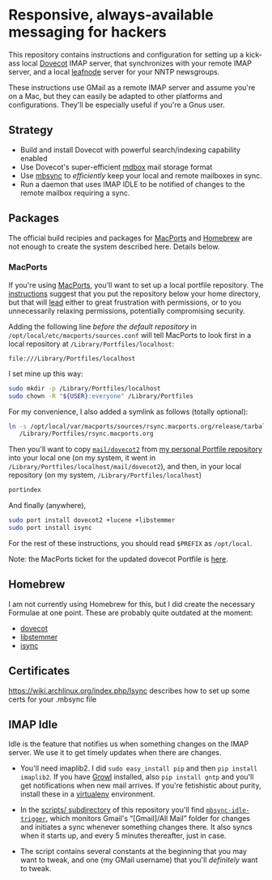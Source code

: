# Responsive, always-available messaging for hackers

This repository contains instructions and configuration for setting up
a kick-ass local [Dovecot](http://wiki2.dovecot.org) IMAP server, that
synchronizes with your remote IMAP server, and a local
[leafnode](http://leafnode.sourceforge.net) server for your NNTP
newsgroups.

These instructions use GMail as a remote IMAP server and assume you're
on a Mac, but they can easily be adapted to other platforms and
configurations.  They'll be especially useful if you're a Gnus user.

## Strategy

* Build and install Dovecot with powerful search/indexing capability enabled
* Use Dovecot's super-efficient
  [mdbox](http://wiki2.dovecot.org/MailboxFormat/dbox) mail storage format
* Use [mbsync](http://isync.sourceforge.net/mbsync.html) to
  *efficiently* keep your local and remote mailboxes in sync.
* Run a daemon that uses IMAP IDLE to be notified of changes to the
  remote mailbox requiring a sync.

## Packages

The official build recipies and packages for
[MacPorts](http://macports.org) and
[Homebrew](http://mxcl.github.com/homebrew/) are not enough to create
the system described here.  Details below.

### MacPorts

If you're using [MacPorts](http://macports.org), you'll want to set up
a local portfile repository.  The
[instructions](http://guide.macports.org/chunked/development.local-repositories.html)
suggest that you put the repository below your home directory, but
that will [lead](https://trac.macports.org/ticket/36950) either to
great frustration with permissions, or to you unnecessarily relaxing
permissions, potentially compromising security.

Adding the following line *before the default repository* in
`/opt/local/etc/macports/sources.conf` will tell MacPorts to look
first in a local repository at `/Library/Portfiles/localhost`:

```
file:///Library/Portfiles/localhost
```

I set mine up this way:

```sh
sudo mkdir -p /Library/Portfiles/localhost
sudo chown -R "${USER}:everyone" /Library/Portfiles
```
For my convenience, I also added a symlink as follows (totally optional):

```sh
ln -s /opt/local/var/macports/sources/rsync.macports.org/release/tarballs/ports \
   /Library/Portfiles/rsync.macports.org
```

Then you'll want to copy
[`mail/dovecot2`](https://github.com/dabrahams/Portfiles/tree/master/mail/dovecot2)
from
[my personal Portfile repository](http://github.com/dabrahams/Portfiles)
into your local one (on my system, it went in `/Library/Portfiles/localhost/mail/dovecot2`), and then,
in your local repository (on my system, `/Library/Portfiles/localhost`)

```sh
portindex
```

And finally (anywhere),

```sh
sudo port install dovecot2 +lucene +libstemmer
sudo port install isync
```

For the rest of these instructions, you should read `$PREFIX` as `/opt/local`.

Note: the MacPorts ticket for the updated dovecot Portfile is
[here](https://trac.macports.org/ticket/36954).

## Homebrew

I am not currently using Homebrew for this, but I did create the
necessary Formulae at one point.  These are probably quite outdated at
the moment:

* [dovecot](https://github.com/dabrahams/homebrew/blob/master/Library/Formula/dovecot.rb)
* [libstemmer](https://github.com/dabrahams/homebrew/blob/master/Library/Formula/libstemmer.rb)
* [isync](https://github.com/dabrahams/homebrew/blob/master/Library/Formula/isync.rb)

## Certificates

https://wiki.archlinux.org/index.php/Isync describes how to set up
some certs for your .mbsync file

## IMAP Idle

Idle is the feature that notifies us when something changes on the
IMAP server.  We use it to get timely updates when there are changes.

* You'll need imaplib2.  I did `sudo easy_install pip` and then `pip
  install imaplib2`.  If you have [Growl](http://growl.info)
  installed, also `pip install gntp` and you'll get notifications when
  new mail arrives.  If you're fetishistic about purity, install these
  in a [virtualenv](http://www.virtualenv.org) environment.
  
* In the [scripts/ subdirectory](file://scripts) of this repository
  you'll find
  [`mbsync-idle-trigger`](file://scripts/mbsync-idle), which
  monitors Gmail's “[Gmail]/All Mail” folder for changes and initiates
  a sync whenever something changes there.  It also syncs when it
  starts up, and every 5 minutes thereafter, just in case.

* The script contains several constants at the beginning that you may
  want to tweak, and one (my GMail username) that you'll *definitely*
  want to tweak.


